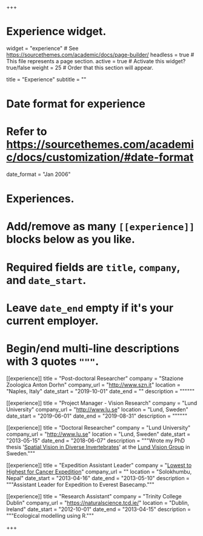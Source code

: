 +++
# Experience widget.
widget = "experience"  # See https://sourcethemes.com/academic/docs/page-builder/
headless = true  # This file represents a page section.
active = true  # Activate this widget? true/false
weight = 25  # Order that this section will appear.

title = "Experience"
subtitle = ""

# Date format for experience
#   Refer to https://sourcethemes.com/academic/docs/customization/#date-format
date_format = "Jan 2006"

# Experiences.
#   Add/remove as many `[[experience]]` blocks below as you like.
#   Required fields are `title`, `company`, and `date_start`.
#   Leave `date_end` empty if it's your current employer.
#   Begin/end multi-line descriptions with 3 quotes `"""`.
[[experience]]
  title = "Post-doctoral Researcher"
  company = "Stazione Zoologica Anton Dorhn"
  company_url = "http://www.szn.it"
  location = "Naples, Italy"
  date_start = "2019-10-01"
  date_end = ""
  description = """"""

[[experience]]
  title = "Project Manager - Vision Research"
  company = "Lund University"
  company_url = "http://www.lu.se"
  location = "Lund, Sweden"
  date_start = "2019-06-01"
  date_end = "2019-08-31"
  description = """"""

[[experience]]
  title = "Doctoral Researcher"
  company = "Lund University"
  company_url = "http://www.lu.se"
  location = "Lund, Sweden"
  date_start = "2013-05-15"
  date_end = "2018-06-07"
  description = """Wrote my PhD thesis '[Spatial Vision in Diverse Invertebrates](https://portal.research.lu.se/portal/en/publications/spatial-vision-in-diverse-invertebrates(dc76fe19-18de-49e6-955a-47d1a084760c).html)' at the [Lund Vision Group](https://www.biology.lu.se/research/research-groups/lund-vision-group) in Sweden."""

[[experience]]
  title = "Expedition Assistant Leader"
  company = "[Lowest to Highest for Cancer Expedition](http://www.khcc.jo/en/news/lowest-point-highest-point-cancer-expedition-team-members-arrive-safely-jordan)"
  company_url = ""
  location = "Solokhumbu, Nepal"
  date_start = "2013-04-16"
  date_end = "2013-05-10"
  description = """Assistant Leader for Expedition to Everest Basecamp."""

[[experience]]
  title = "Research Assistant"
  company = "Trinity College Dublin"
  company_url = "https://naturalscience.tcd.ie/"
  location = "Dublin, Ireland"
  date_start = "2012-10-01"
  date_end = "2013-04-15"
  description = """Ecological modelling using R."""

+++
